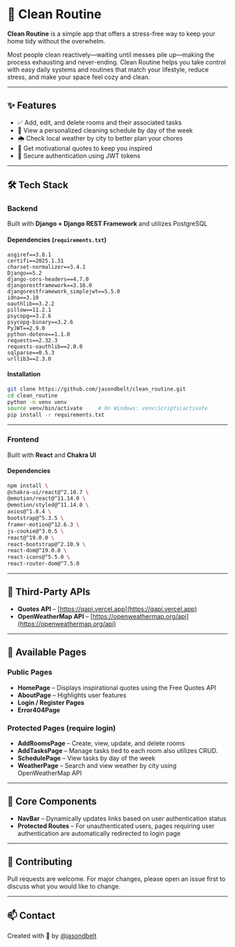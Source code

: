 # 🧼 Clean Routine

**Clean Routine** is a simple app that offers a stress-free way to keep your home tidy without the overwhelm.

Most people clean reactively—waiting until messes pile up—making the process exhausting and never-ending. Clean Routine helps you take control with easy daily systems and routines that match your lifestyle, reduce stress, and make your space feel cozy and clean.

---

## ✨ Features

- ✅ Add, edit, and delete rooms and their associated tasks  
- 📅 View a personalized cleaning schedule by day of the week  
- 🌦️ Check local weather by city to better plan your chores  
- 💬 Get motivational quotes to keep you inspired  
- 🔐 Secure authentication using JWT tokens  

---

## 🛠 Tech Stack

### Backend

Built with **Django + Django REST Framework**
and utilizes PostgreSQL

#### Dependencies (`requirements.txt`)

```
asgiref==3.8.1  
certifi==2025.1.31  
charset-normalizer==3.4.1  
Django==5.2  
django-cors-headers==4.7.0  
djangorestframework==3.16.0  
djangorestframework_simplejwt==5.5.0  
idna==3.10  
oauthlib==3.2.2  
pillow==11.2.1  
psycopg==3.2.6  
psycopg-binary==3.2.6  
PyJWT==2.9.0  
python-dotenv==1.1.0  
requests==2.32.3  
requests-oauthlib==2.0.0  
sqlparse==0.5.3  
urllib3==2.3.0
```

#### Installation

```bash
git clone https://github.com/jasondbelt/clean_routine.git
cd clean_routine
python -m venv venv
source venv/bin/activate     # On Windows: venv\Scripts\activate
pip install -r requirements.txt
```

---

### Frontend

Built with **React** and **Chakra UI**

#### Dependencies

```bash
npm install \
@chakra-ui/react@^2.10.7 \
@emotion/react@^11.14.0 \
@emotion/styled@^11.14.0 \
axios@^1.8.4 \
bootstrap@^5.3.5 \
framer-motion@^12.6.3 \
js-cookie@^3.0.5 \
react@^19.0.0 \
react-bootstrap@^2.10.9 \
react-dom@^19.0.0 \
react-icons@^5.5.0 \
react-router-dom@^7.5.0
```

---

## 🔗 Third-Party APIs

- **Quotes API** – [https://qapi.vercel.app](https://qapi.vercel.app)  
- **OpenWeatherMap API** – [https://openweathermap.org/api](https://openweathermap.org/api)

---

## 📄 Available Pages

### Public Pages

- **HomePage** – Displays inspirational quotes using the Free Quotes API  
- **AboutPage** – Highlights user features  
- **Login / Register Pages**  
- **Error404Page**

### Protected Pages (require login)

- **AddRoomsPage** – Create, view, update, and delete rooms  
- **AddTasksPage** – Manage tasks tied to each room also utilizes CRUD.  
- **SchedulePage** – View tasks by day of the week  
- **WeatherPage** – Search and view weather by city using OpenWeatherMap API  

---

## 🔧 Core Components

- **NavBar** – Dynamically updates links based on user authentication status  
- **Protected Routes** – For unauthenticated users, pages requiring user authentication are automatically redirected to login page  

---

## 🚀 Contributing

Pull requests are welcome. For major changes, please open an issue first to discuss what you would like to change.

---

## 📫 Contact

Created with 💙 by [@jasondbelt](https://github.com/jasondbelt)

